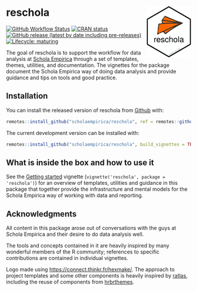 
<!-- README.md is generated from README.Rmd. Please edit that file -->

# reschola <a href='https://scholaempirica.github.io/reschola'><img src='man/figures/logo.png' align="right" height="139" /></a>

<!-- badges: start -->

[![GitHub Workflow
Status](https://img.shields.io/github/workflow/status/scholaempirica/reschola/R-CMD-check)](https://github.com/scholaempirica/reschola/actions?query=workflow%3AR-CMD-check)
[![CRAN
status](https://www.r-pkg.org/badges/version/reschola)](https://CRAN.R-project.org/package=reschola)
[![GitHub release (latest by date including
pre-releases)](https://img.shields.io/github/v/release/scholaempirica/reschola?include_prereleases)](https://github.com/scholaempirica/reschola/releases)
[![Lifecycle:
maturing](https://img.shields.io/badge/lifecycle-maturing-blue.svg)](https://www.tidyverse.org/lifecycle/#maturing)
<!-- badges: end -->

The goal of reschola is to support the workflow for data analysis at
[Schola Empirica](http://scholaempirica.org) through a set of templates,
themes, utilities, and documentation. The vignettes for the package
document the Schola Empirica way of doing data analysis and provide
guidance and tips on tools and good practice.

## Installation

You can install the released version of reschola from
[Github](https://github.com) with:

``` r
remotes::install_github("scholaempirica/reschola", ref = remotes::github_release(), build_vignettes = TRUE)
```

The current development version can be installed with:

``` r
remotes::install_github("scholaempirica/reschola", build_vignettes = TRUE)
```

## What is inside the box and how to use it

See the [Getting started](articles/reschola.html) vignette
(`vignette('reschola', package = 'reschola')`) for an overview of
templates, utilities and guidance in this package that together provide
the infrastructure and mental models for the Schola Empirica way of
working with data and reporting.

## Acknowledgments

All content in this package arose out of conversations with the guys at
Schola Empirica and their desire to do data analysis well.

The tools and concepts contained in it are heavily inspired by many
wonderful members of the R community; references to specific
contributions are contained in individual vignettes.

Logo made using <https://connect.thinkr.fr/hexmake/>. The approach to
project templates and some other components is heavily inspired by
[ratlas](https://github.com/atlas-aai/ratlas/), including the reuse of
components from [hrbrthemes](https://hrbrmstr.github.io/hrbrthemes/).
